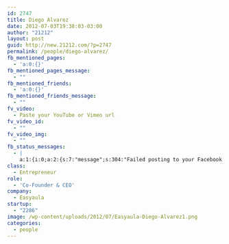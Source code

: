 ```yaml
---
id: 2747
title: Diego Alvarez
date: 2012-07-03T19:38:03-03:00
author: "21212"
layout: post
guid: http://new.21212.com/?p=2747
permalink: /people/diego-alvarez/
fb_mentioned_pages:
  - 'a:0:{}'
fb_mentioned_pages_message:
  - ""
fb_mentioned_friends:
  - 'a:0:{}'
fb_mentioned_friends_message:
  - ""
fv_video:
  - Paste your YouTube or Vimeo url
fv_video_id:
  - ""
fv_video_img:
  - ""
fb_status_messages:
  - |
    a:1:{i:0;a:2:{s:7:"message";s:304:"Failed posting to your Facebook Timeline. Error: {"message":"Object at URL 'http://new.21212.com/people/diego-alvarez/' of type 'article' is invalid because it specifies multiple 'og:url' values: http://new.21212.com/people/diego-alvarez/, http://new.21212.com/people/diego-alvarez/.","type":"Exception"}";s:5:"error";s:1:"1";}}
class:
  - Entrepreneur
role:
  - 'Co-Founder & CEO'
company:
  - Easyaula
startup:
  - "2286"
image: /wp-content/uploads/2012/07/Easyaula-Diego-Alvarez1.png
categories:
  - people
---
```

